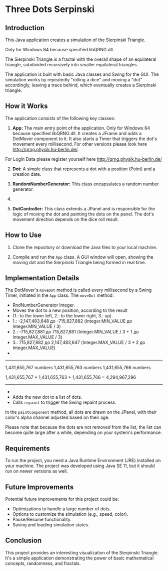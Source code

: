 # Three Dots Serpinski

## Introduction

This Java application creates a simulation of the Sierpinski Triangle.

Only for Windows 64 because specified libQRNG.dll.

The Sierpinski Triangle is a fractal with the overall shape of an equilateral triangle, subdivided recursively into
smaller equilateral triangles.

The application is built with basic Java classes and Swing for the GUI. The simulation works by repeatedly "rolling a
dice" and moving a "dot" accordingly, leaving a trace behind, which eventually creates a Sierpinski triangle.

## How it Works

The application consists of the following key classes:

1. **App:** The main entry point of the application. Only for Windows 64 because specified libQRNG.dll. It creates a
   JFrame and adds a DotMover component to it. It also starts a Timer that triggers the dot's movement every
   millisecond.
   For other versions please look here http://qrng.physik.hu-berlin.de/.

For Login Data please register yourself here http://qrng.physik.hu-berlin.de/

2. **Dot:** A simple class that represents a dot with a position (Point) and a creation date.

3. **RandomNumberGenerator:** This class encapsulates a random number generator.
4. 
4. **DotController:** This class extends a JPanel and is responsible for the logic of moving the dot and painting the dots on
   the panel. The dot's movement direction depends on the dice roll result.

## How to Use

1. Clone the repository or download the Java files to your local machine.

2. Compile and run the `App` class. A GUI window will open, showing the moving dot and the Sierpinski Triangle being
   formed in real time.

## Implementation Details

The DotMover's `moveDot` method is called every millisecond by a Swing Timer, initiated in the `App` class.
The `moveDot` method:

- RndNumberGenerator Integer.
- Moves the dot to a new position, according to the result 
- 
  (1.: to the lower left, 2.: to the lower right, 3.: up).
- 1.: -2,147,483,648 до -715,827,882 (Integer.MIN_VALUE до Integer.MIN_VALUE / 3)
- 
  2.: -715,827,881 до 715,827,881 (Integer.MIN_VALUE / 3 + 1 до Integer.MAX_VALUE / 3)
- 
  3.: 715,827,882 до 2,147,483,647 (Integer.MAX_VALUE / 3 * 2 до Integer.MAX_VALUE)
- 
- -----------------------------------------------------------------------------------

  1,431,655,767 numbers
  1,431,655,763 numbers
  1,431,655,766 numbers
  
  1,431,655,767 + 1,431,655,763 + 1,431,655,766 = 4,294,967,296

- -----------------------------------------------------------------------------------
- 
- Adds the new dot to a list of dots.
- Calls `repaint` to trigger the Swing repaint process.

In the `paintComponent` method, all dots are drawn on the JPanel, with their color's alpha channel adjusted based on
their age.

Please note that because the dots are not removed from the list, the list can become quite large after a while,
depending on your system's performance.

## Requirements

To run the project, you need a Java Runtime Environment (JRE) installed on your machine. The project was developed using
Java SE 11, but it should run on newer versions as well.

## Future Improvements

Potential future improvements for this project could be:

- Optimizations to handle a large number of dots.
- Options to customize the simulation (e.g., speed, color).
- Pause/Resume functionality.
- Saving and loading simulation states.

## Conclusion

This project provides an interesting visualization of the Sierpinski Triangle. It's a simple application demonstrating
the power of basic mathematical concepts, randomness, and fractals.
